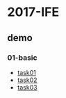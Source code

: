 # 2017-IFE
## demo
### 01-basic
* [task01](https://amynsmith.github.io/2017-IFE/001-html-structure.html)
* [task02](https://amynsmith.github.io/2017-IFE/002-css.html)
* [task03](https://amynsmith.github.io/2017-IFE/003-3cols.html)
